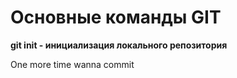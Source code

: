 # Основные команды GIT
**git init - инициализация локального репозитория**

One more time wanna commit